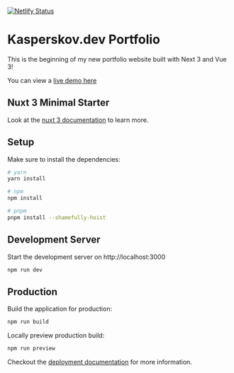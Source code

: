 [![Netlify Status](https://api.netlify.com/api/v1/badges/4f4a9171-ef98-4cb1-9717-b8a4a673677d/deploy-status)](https://app.netlify.com/sites/kasperskovdev/deploys)

# Kasperskov.dev Portfolio
This is the beginning of my new portfolio website built with Next 3 and Vue 3!

You can view a [live demo here](https://kasperskovdev.netlify.app/)

## Nuxt 3 Minimal Starter

Look at the [nuxt 3 documentation](https://v3.nuxtjs.org) to learn more.

## Setup

Make sure to install the dependencies:

```bash
# yarn
yarn install

# npm
npm install

# pnpm
pnpm install --shamefully-hoist
```

## Development Server

Start the development server on http://localhost:3000

```bash
npm run dev
```

## Production

Build the application for production:

```bash
npm run build
```

Locally preview production build:

```bash
npm run preview
```

Checkout the [deployment documentation](https://v3.nuxtjs.org/docs/deployment) for more information.
